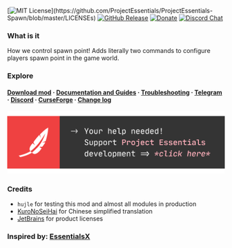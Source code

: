 [![MIT License](https://img.shields.io/apm/l/atomic-design-ui.svg?)](https://github.com/ProjectEssentials/ProjectEssentials-Spawn/blob/master/LICENSEs) [![GitHub Release](https://img.shields.io/github/release/ProjectEssentials/ProjectEssentials-Spawn.svg?style=flat)]() [![Donate](https://img.shields.io/badge/$-support-ff69b4.svg?style=flat)](https://paypal.me/mairwunnx) [![Discord Chat](https://img.shields.io/discord/308323056592486420.svg)](https://discord.gg/VU9XZAt)

### What is it

How we control spawn point! Adds literally two commands to configure players spawn point in the game world.

### Explore

#### [Download mod](https://github.com/ProjectEssentials/ProjectEssentials-Spawn/releases/download/2.0.1%2BMC-1.15.2/Project.Essentials.Spawn-2.0.1+MC-1.15.2.jar) · [Documentation and Guides](https://projectessentials.github.io/manual) · [Troubleshooting](https://github.com/ProjectEssentials/ProjectEssentials-Spawn/issues/new/choose) · [Telegram](https://t.me/minecraftforge) · [Discord](https://discord.gg/VU9XZAt) · [CurseForge](https://www.curseforge.com/minecraft/mc-mods/project-essentials-spawn) · [Change log](https://github.com/ProjectEssentials/ProjectEssentials-Spawn/blob/master/changelog.md)

[![](https://github.com/ProjectEssentials/ProjectEssentials-Assets/raw/ASSETS-20-Q2/assets/common/support.png)](https://gist.github.com/MairwunNx/fda95062618db6880ef8ee06e1bba54f)

### Credits

- `hujle` for testing this mod and almost all modules in production
- [KuroNoSeiHai](https://github.com/KuroNoSeiHai) for Chinese simplified translation
- [JetBrains](https://www.jetbrains.com/) for product licenses

### Inspired by: [EssentialsX](https://github.com/EssentialsX)
